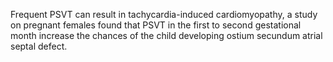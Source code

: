 Frequent PSVT can result in tachycardia-induced cardiomyopathy, a study on pregnant females found that PSVT in the first to second gestational month increase the chances of the child developing ostium secundum atrial septal defect.